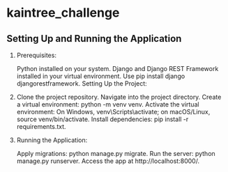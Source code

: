 # kaintree_challenge

## Setting Up and Running the Application
1.  Prerequisites:

      Python installed on your system.
      Django and Django REST Framework installed in your virtual environment. Use pip install django djangorestframework.
      Setting Up the Project:

2.  Clone the project repository.
      Navigate into the project directory.
      Create a virtual environment: python -m venv venv.
      Activate the virtual environment: On Windows, venv\Scripts\activate; on macOS/Linux, source venv/bin/activate.
      Install dependencies: pip install -r requirements.txt.
3.  Running the Application:

    Apply migrations: python manage.py migrate.
    Run the server: python manage.py runserver.
    Access the app at http://localhost:8000/.
